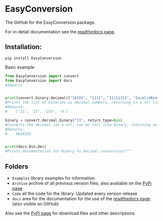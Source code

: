 # EasyConversion

The GitHub for the EasyConversion package. 

For in-detail documentation see the [readthedocs page](https://easyconversion.readthedocs.io/en/latest/).

## Installation:
```pip
pip install EasyConversion
```
Basic example:
```python
from EasyConversion import convert
from EasyConversion import docs
#Imports


print(convert.binary.decimal(["10101", "1111", "11111111", "InvalidBinary"], return_type=str))
#Prints the list of binaries as decimal numbers, returning in a str list.
#Returns:
#    ['21', '15', '255', '0']

binary = convert.decimal.binary("21", return_type=bin)
#Converts the decimal (as a str, can be int) into binary, returning as a bin. 
#Returns:
#    0b10101


print(docs.Bin.Dec)
#Prints documentation for Binary To Decimal conversions"""
```

## Folders
* `Examples` library examples for information
* `Archive` archive of all previous version files, also available on the [PyPi page](https://pypi.org/project/EasyConversion/)
* `Code` all the code for the library. Updated every version release
* `docs` area for the documentation for the use of the [readthedocs page](https://easyconversion.readthedocs.io/en/latest/). (also visible on GitHub)

Also see the [PyPi page](https://pypi.org/project/EasyConversion/) for download files and other descriptions
